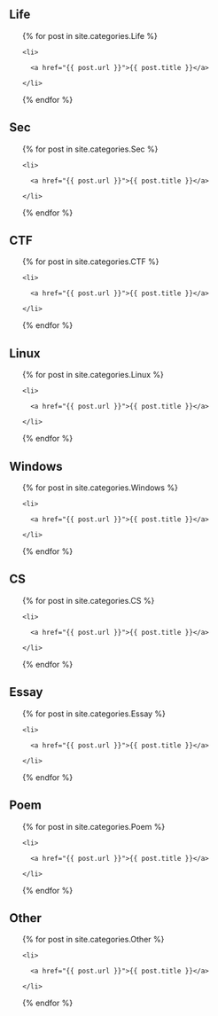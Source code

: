 <h2>Life</h2>

<ul>

  {% for post in site.categories.Life %}

    <li>

      <a href="{{ post.url }}">{{ post.title }}</a>

    </li>

  {% endfor %}

</ul>

<h2>Sec</h2>

<ul>

  {% for post in site.categories.Sec %}

    <li>

      <a href="{{ post.url }}">{{ post.title }}</a>

    </li>

  {% endfor %}

</ul>

<h2>CTF</h2>

<ul>

  {% for post in site.categories.CTF %}

    <li>

      <a href="{{ post.url }}">{{ post.title }}</a>

    </li>

  {% endfor %}

</ul>

<h2>Linux</h2>

<ul>

  {% for post in site.categories.Linux %}

    <li>

      <a href="{{ post.url }}">{{ post.title }}</a>

    </li>

  {% endfor %}

</ul>

<h2>Windows</h2>

<ul>

  {% for post in site.categories.Windows %}

    <li>

      <a href="{{ post.url }}">{{ post.title }}</a>

    </li>

  {% endfor %}

</ul>

<h2>CS</h2>

<ul>

  {% for post in site.categories.CS %}

    <li>

      <a href="{{ post.url }}">{{ post.title }}</a>

    </li>

  {% endfor %}

</ul>

<h2>Essay</h2>

<ul>

  {% for post in site.categories.Essay %}

    <li>

      <a href="{{ post.url }}">{{ post.title }}</a>

    </li>

  {% endfor %}

</ul>

<h2>Poem</h2>

<ul>

  {% for post in site.categories.Poem %}

    <li>

      <a href="{{ post.url }}">{{ post.title }}</a>

    </li>

  {% endfor %}

</ul>

<h2>Other</h2>

<ul>

  {% for post in site.categories.Other %}

    <li>

      <a href="{{ post.url }}">{{ post.title }}</a>

    </li>

  {% endfor %}

</ul>